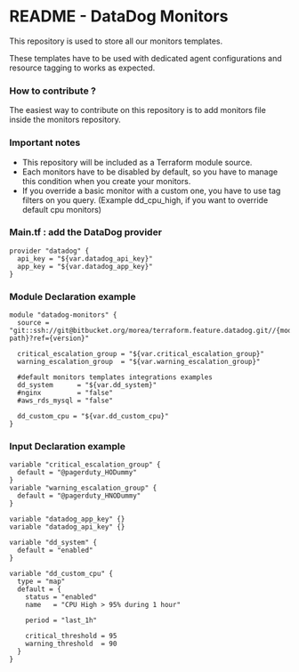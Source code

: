 # README - DataDog Monitors #

This repository is used to store all our monitors templates. 

These templates have to be used with dedicated agent configurations and resource tagging to works as expected.

### How to contribute ? ###

The easiest way to contribute on this repository is to add monitors file inside the monitors repository.

### Important notes ###

* This repository will be included as a Terraform module source.
* Each monitors have to be disabled by default, so you have to manage this condition when you create your monitors.
* If you override a basic monitor with a custom one, you have to use tag filters on you query. (Example dd_cpu_high, if you want to override default cpu monitors)

### Main.tf : add the DataDog provider ###

```
provider "datadog" {
  api_key = "${var.datadog_api_key}"
  app_key = "${var.datadog_app_key}"
}
```

### Module Declaration example ###

```
module "datadog-monitors" {
  source = "git::ssh://git@bitbucket.org/morea/terraform.feature.datadog.git//{module-path}?ref={version}"

  critical_escalation_group = "${var.critical_escalation_group}"
  warning_escalation_group  = "${var.warning_escalation_group}"

  #default monitors templates integrations examples
  dd_system      = "${var.dd_system}"
  #nginx         = "false"
  #aws_rds_mysql = "false"

  dd_custom_cpu = "${var.dd_custom_cpu}"
}
```

### Input Declaration example ###

```
variable "critical_escalation_group" {
  default = "@pagerduty_HODummy"
}
variable "warning_escalation_group" {
  default = "@pagerduty_HNODummy"
}

variable "datadog_app_key" {}
variable "datadog_api_key" {}

variable "dd_system" {
  default = "enabled"
}

variable "dd_custom_cpu" {
  type = "map"
  default = {
    status = "enabled"
    name   = "CPU High > 95% during 1 hour"

    period = "last_1h"

    critical_threshold = 95
    warning_threshold  = 90
  }
}
```

